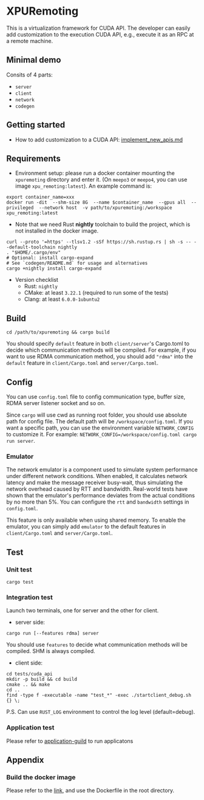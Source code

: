 # XPURemoting

This is a virtualization framework for CUDA API.  The developer can easily add customization to the execution CUDA API, e.g., execute it as an RPC at a remote machine. 

## Minimal demo

Consits of 4 parts:

- `server`
- `client`
- `network`
- `codegen`

## Getting started

- How to add customization to a CUDA API:  [implement_new_apis.md](docs/implement_new_apis.md) 



## Requirements

- Environment setup: please run a docker container mounting the `xpuremoting` directory and enter it. (On `meepo3` or `meepo4`, you can use image `xpu_remoting:latest`). An example command is:

```shell
export container_name=xxx
docker run -dit  --shm-size 8G  --name $container_name  --gpus all  --privileged  --network host  -v path/to/xpuremoting:/workspace  xpu_remoting:latest
```

- Note that we need Rust **nightly** toolchain to build the project, which is not installed in the docker image.

```shell
curl --proto '=https' --tlsv1.2 -sSf https://sh.rustup.rs | sh -s -- --default-toolchain nightly
. "$HOME/.cargo/env"
# Optional: install cargo-expand
# See `codegen/README.md` for usage and alternatives
cargo +nightly install cargo-expand
```

- Version checklist
  - Rust: `nightly`
  - CMake: at least `3.22.1` (required to run some of the tests)
  - Clang: at least `6.0.0-1ubuntu2`

## Build

```shell
cd /path/to/xpuremoting && cargo build
```

You should specify `default` feature in both `client/server`'s Cargo.toml to decide which communication methods will be compiled. For example, if you want to use RDMA communication method, you should add `"rdma"` into the `default` feature in `client/Cargo.toml` and `server/Cargo.toml`. 

## Config

You can use `config.toml` file to config communication type, buffer size, RDMA server listener socket and so on.

Since `cargo` will use cwd as running root folder, you should use absolute path for config file. The default path will be `/workspace/config.toml`. If you want a specific path, you can use the environment variable `NETWORK_CONFIG` to customize it. For example: `NETWORK_CONFIG=/workspace/config.toml cargo run server`.

### Emulator

The network emulator is a component used to simulate system performance under different network conditions. When enabled, it calculates network latency and make the message receiver busy-wait, thus simulating the network overhead caused by RTT and bandwidth. Real-world tests have shown that the emulator's performance deviates from the actual conditions by no more than 5%. You can configure the `rtt` and `bandwidth` settings in `config.toml`.

This feature is only available when using shared memory. To enable the emulator, you can simply add `emulator` to the default features in `client/Cargo.toml` and `server/Cargo.toml`.

## Test

### Unit test

```shell
cargo test
```

### Integration test

Launch two terminals, one for server and the other for client.

- server side:

```shell
cargo run [--features rdma] server
```

You should use `features` to decide what communication methods will be compiled. SHM is always compiled.

- client side:

```shell
cd tests/cuda_api
mkdir -p build && cd build
cmake .. && make
cd ..
find -type f -executable -name "test_*" -exec ./startclient_debug.sh {} \;
```

P.S. Can use `RUST_LOG` environment to control the log level (default=debug).


### Application test

Please refer to [application-guild](./tests/apps/README.md) to run applicatons



## Appendix

### Build the docker image

Please refer to the [link](https://x8csr71rzs.feishu.cn/docx/DdXFdGSYOo8cktxgj8hcYh12nHf), and use the Dockerfile in the root directory.